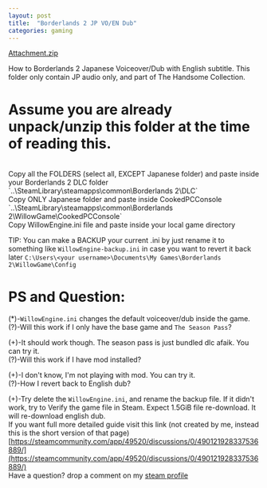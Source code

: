 ```yaml
---
layout: post
title:  "Borderlands 2 JP VO/EN Dub"
categories: gaming
---
```


[Attachment.zip](Attachment.zip)

How to Borderlands 2 Japanese Voiceover/Dub with English subtitle. This folder only contain JP audio only, and part of The Handsome Collection.

# Assume you are already unpack/unzip this folder at the time of reading this.
<br />
Copy all the FOLDERS (select all, EXCEPT Japanese folder)
and paste inside your Borderlands 2 DLC folder
`..\SteamLibrary\steamapps\common\Borderlands 2\DLC`
<br />
Copy ONLY Japanese folder and paste inside CookedPCConsole
`..\SteamLibrary\steamapps\common\Borderlands 2\WillowGame\CookedPCConsole`
<br />
Copy WillowEngine.ini file and paste inside your local game directory

TIP: You can make a BACKUP your current .ini by just rename it to something like
`WillowEngine-backup.ini` in case you want to revert it back later
`C:\Users\<your username>\Documents\My Games\Borderlands 2\WillowGame\Config`
<br />
# PS and Question:
(*)-`WillowEngine.ini` changes the default voiceover/dub inside the game.
<br />
(?)-Will this work if I only have the base game and `The Season Pass`?

(+)-It should work though. The season pass is just bundled dlc afaik.
You can try it.
<br />
(?)-Will this work if I have mod installed?

(+)-I don't know, I'm not playing with mod. You can try it.
<br />
(?)-How I revert back to English dub?

(+)-Try delete the `WillowEngine.ini`, and rename the backup file. If it didn't
work, try to Verify the game file in Steam. Expect 1.5GiB file re-download.
It will re-download english dub.
<br />
If you want full more detailed guide visit this link
(not created by me, instead this is the short version of that page)
[https://steamcommunity.com/app/49520/discussions/0/490121928337536889/](https://steamcommunity.com/app/49520/discussions/0/490121928337536889/)
<br />
Have a question? drop a comment on my [steam profile](https://steamcommunity.com/id/animalizers)
